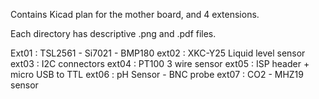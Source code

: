 Contains Kicad plan for the mother board, and 4 extensions.

Each directory has descriptive .png and .pdf files.

Ext01 : TSL2561 - Si7021 - BMP180
ext02 : XKC-Y25 Liquid level sensor
ext03 : I2C connectors 
ext04 : PT100 3 wire sensor
ext05 : ISP header + micro USB to TTL
ext06 : pH Sensor - BNC probe
ext07 : CO2 - MHZ19 sensor

